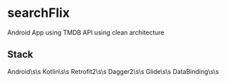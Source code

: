 # searchFlix
Android App using TMDB API using clean architecture

## Stack
Android\s\s
Kotlin\s\s
Retrofit2\s\s
Dagger2\s\s
Glide\s\s
DataBinding\s\s

